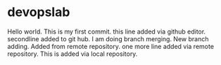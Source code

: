 # devopslab

Hello world.
This is my first commit.
this line added via github editor.
secondline added to git hub.
I am doing branch merging.
New branch adding.
Added from remote repository.
one more line added via remote repository.
This is added via local repository.
